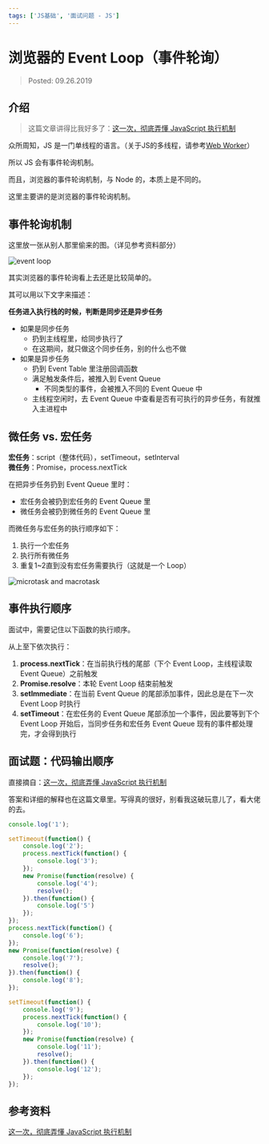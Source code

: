 ```yaml
---
tags: ['JS基础', '面试问题 - JS']
---
```


# 浏览器的 Event Loop（事件轮询）

> Posted: 09.26.2019

<Tag />

## 介绍

> 这篇文章讲得比我好多了：[这一次，彻底弄懂 JavaScript 执行机制](https://juejin.im/post/59e85eebf265da430d571f89)

众所周知，JS 是一门单线程的语言。（关于JS的多线程，请参考[Web Worker](/zh/js-basics/webWorker.md)）

所以 JS 会有事件轮询机制。

而且，浏览器的事件轮询机制，与 Node 的，本质上是不同的。

这里主要讲的是浏览器的事件轮询机制。

## 事件轮询机制

这里放一张从别人那里偷来的图。（详见参考资料部分）

![event loop](/event-loop.png)

其实浏览器的事件轮询看上去还是比较简单的。

其可以用以下文字来描述：

**任务进入执行栈的时候，判断是同步还是异步任务**

- 如果是同步任务
  - 扔到主线程里，给同步执行了
  - 在这期间，就只做这个同步任务，别的什么也不做
- 如果是异步任务
  - 扔到 Event Table 里注册回调函数
  - 满足触发条件后，被推入到 Event Queue
    - 不同类型的事件，会被推入不同的 Event Queue 中
  - 主线程空闲时，去 Event Queue 中查看是否有可执行的异步任务，有就推入主进程中

## 微任务 vs. 宏任务

**宏任务**：script（整体代码），setTimeout，setInterval  
**微任务**：Promise，process.nextTick

在把异步任务扔到 Event Queue 里时：

- 宏任务会被扔到宏任务的 Event Queue 里
- 微任务会被扔到微任务的 Event Queue 里

而微任务与宏任务的执行顺序如下：

1. 执行一个宏任务
2. 执行所有微任务
3. 重复1~2直到没有宏任务需要执行（这就是一个 Loop）

![microtask and macrotask](/microtask.png)

## 事件执行顺序

面试中，需要记住以下函数的执行顺序。

从上至下依次执行：

1. **process.nextTick**：在当前执行栈的尾部（下个 Event Loop，主线程读取 Event Queue）之前触发
2. **Promise.resolve**：本轮 Event Loop 结束前触发
3. **setImmediate**：在当前 Event Queue 的尾部添加事件，因此总是在下一次 Event Loop 时执行
4. **setTimeout**：在宏任务的 Event Queue 尾部添加一个事件，因此要等到下个 Event Loop 开始后，当同步任务和宏任务 Event Queue 现有的事件都处理完，才会得到执行

## 面试题：代码输出顺序

直接摘自：[这一次，彻底弄懂 JavaScript 执行机制](https://juejin.im/post/59e85eebf265da430d571f89)

答案和详细的解释也在这篇文章里。写得真的很好，别看我这破玩意儿了，看大佬的去。

```javascript
console.log('1');

setTimeout(function() {
    console.log('2');
    process.nextTick(function() {
        console.log('3');
    });
    new Promise(function(resolve) {
        console.log('4');
        resolve();
    }).then(function() {
        console.log('5')
    });
});
process.nextTick(function() {
    console.log('6');
});
new Promise(function(resolve) {
    console.log('7');
    resolve();
}).then(function() {
    console.log('8');
});

setTimeout(function() {
    console.log('9');
    process.nextTick(function() {
        console.log('10');
    });
    new Promise(function(resolve) {
        console.log('11');
        resolve();
    }).then(function() {
        console.log('12');
    });
});
```

## 参考资料

[这一次，彻底弄懂 JavaScript 执行机制](https://juejin.im/post/59e85eebf265da430d571f89)

<Disqus />